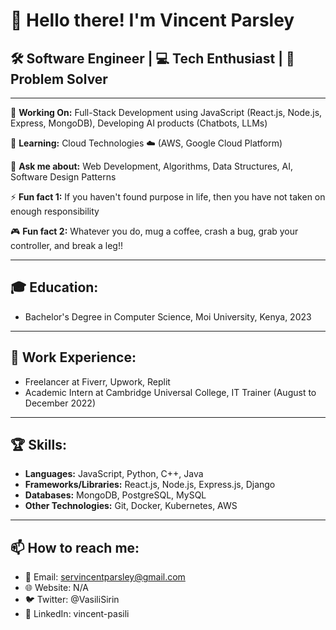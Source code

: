 # 👋 Hello there! I'm Vincent Parsley

## 🛠️ Software Engineer | 💻 Tech Enthusiast | 🎯 Problem Solver

---

🔭 **Working On:** Full-Stack Development using JavaScript (React.js, Node.js, Express, MongoDB), Developing AI products (Chatbots, LLMs)

🌱 **Learning:** Cloud Technologies ☁️ (AWS, Google Cloud Platform)

💬 **Ask me about:** Web Development, Algorithms, Data Structures, AI, Software Design Patterns

⚡ **Fun fact 1:** If you haven't found purpose in life, then you have not taken on enough responsibility

🎮 **Fun fact 2:** Whatever you do, mug a coffee, crash a bug, grab your controller, and break a leg!!

---

## 🎓 **Education:**

- Bachelor's Degree in Computer Science, Moi University, Kenya, 2023

---

## 💼 **Work Experience:**

- Freelancer at Fiverr, Upwork, Replit 
- Academic Intern at Cambridge Universal College, IT Trainer (August to December 2022)

---

## 🏆 **Skills:**

- **Languages:** JavaScript, Python, C++, Java
- **Frameworks/Libraries:** React.js, Node.js, Express.js, Django
- **Databases:** MongoDB, PostgreSQL, MySQL
- **Other Technologies:** Git, Docker, Kubernetes, AWS

---

## 📫 **How to reach me:**

- 📧 Email: servincentparsley@gmail.com
- 🌐 Website: N/A
- 🐦 Twitter: @VasiliSirin
- 🏢 LinkedIn: vincent-pasili
